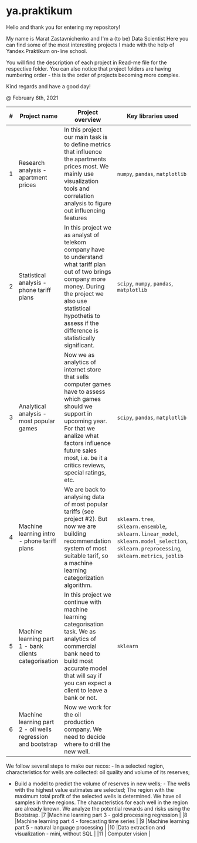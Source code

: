 # ya.praktikum

Hello and thank you for entering my repository!

My name is Marat Zastavnichenko and I'm a (to be) Data Scientist
Here you can find some of the most interesting projects I made with the help of Yandex.Praktikum on-line school.

You will find the description of each project in Read-me file for the respective folder.
You can also notice that project folders are having numbering order - this is the order of projects becoming more complex.

Kind regards and have a good day!

@ February 6th, 2021

| # | Project name                                                | Project overview | Key libraries used |
|---| ---                                                         |---               | ---            |
|1  |Research analysis - apartment prices                         |In this project our main task is to define metrics that influence the apartments prices most. We mainly use visualization tools and correlation analysis to figure out influencing features | `numpy`, `pandas`, `matplotlib` |        
|2  |Statistical analysis - phone tariff plans                    | In this project we as analyst of telekom company have to understand what tariff plan out of two brings company more money. During the project we also use statistical hypothetis to assess if the difference is statistically significant.| `scipy`, `numpy`, `pandas`, `matplotlib` |
|3  |Analytical analysis - most popular games                     |Now we as analytics of internet store that sells computer games have to assess which games should we support in upcoming year. For that we analize what factors influence future sales most, i.e. be it a critics reviews, special ratings, etc.| `scipy`, `pandas`, `matplotlib` |
|4  |Machine learning intro - phone tariff plans                  | We are back to analysing data of most popular tariffs (see project #2). But now we are building recommendation system of most suitable tarif, so a machine learning categorization algorithm. | `sklearn.tree`, `sklearn.ensemble`, `sklearn.linear_model`, `sklearn.model_selection`, `sklearn.preprocessing`, `sklearn.metrics`, `joblib ` |
|5  |Machine learning part 1 - bank clients categorisation        | In this project we continue with machine learning categorisation task. We as analytics of commercial bank need to build most accurate model that will say if you can expect a client to leave a bank or not. | `sklearn` |
|6  |Machine learning part 2 - oil wells regression and bootstrap | Now we work for the oil production company. We need to decide where to drill the new well.
We follow several steps to make our recos: - In a selected region, characteristics for wells are collected: oil quality and volume of its reserves;
- Build a model to predict the volume of reserves in new wells; - The wells with the highest value estimates are selected; The region with the maximum total profit of the selected wells is determined. We have oil samples in three regions. The characteristics for each well in the region are already known.  We analyze the potential rewards and risks using the Bootstrap.
|7  |Machine learning part 3 - gold processing regression         |
|8  |Machine learning part 4 - forecasting time series            |
|9  |Machine learning part 5 - natural language processing        |
|10 |Data extraction and visualization - mini, without SQL        |
|11 | Computer vision                                             |
